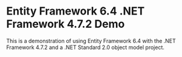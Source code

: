 # Entity Framework 6.4 .NET Framework 4.7.2 Demo

This is a demonstration of using Entity Framework 6.4 with the .NET Framework 4.7.2 and a .NET Standard 2.0 object model project.
